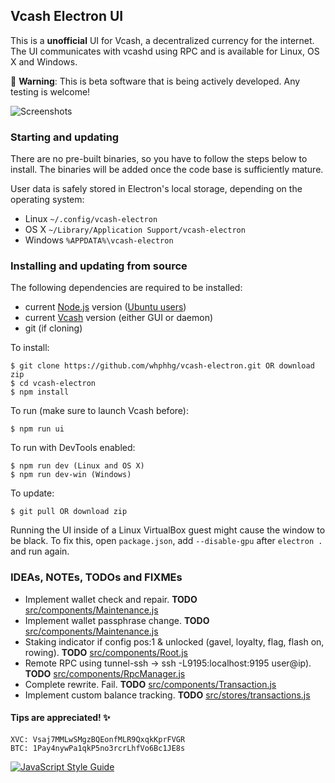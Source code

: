 ## Vcash Electron UI
This is a **unofficial** UI for Vcash, a decentralized currency for the internet. The UI communicates with vcashd using RPC and is available for Linux, OS X and Windows.

:hatching_chick: **Warning**: This is beta software that is being actively developed. Any testing is welcome!

![Screenshots](http://i.imgur.com/zfjel56.gif)


### Starting and updating
There are no pre-built binaries, so you have to follow the steps below to install. The binaries will be added once the code base is sufficiently mature.

User data is safely stored in Electron's local storage, depending on the operating system:
- Linux `~/.config/vcash-electron`
- OS X `~/Library/Application Support/vcash-electron`
- Windows `%APPDATA%\vcash-electron`


### Installing and updating from source
The following dependencies are required to be installed:
* current [Node.js](https://nodejs.org/en/download/current/) version ([Ubuntu users](https://nodejs.org/en/download/package-manager/#debian-and-ubuntu-based-linux-distributions))
* current [Vcash](https://v.cash/wallets.php) version (either GUI or daemon)
* git (if cloning)

To install:

    $ git clone https://github.com/whphhg/vcash-electron.git OR download zip
    $ cd vcash-electron
    $ npm install

To run (make sure to launch Vcash before):

    $ npm run ui

To run with DevTools enabled:

    $ npm run dev (Linux and OS X)
    $ npm run dev-win (Windows)

To update:

    $ git pull OR download zip

Running the UI inside of a Linux VirtualBox guest might cause the window to be black. To fix this, open `package.json`, add `--disable-gpu` after `electron .` and run again.


### IDEAs, NOTEs, TODOs and FIXMEs
- Implement wallet check and repair. __TODO__ [src/components/Maintenance.js](src/components/Maintenance.js)
- Implement wallet passphrase change. __TODO__ [src/components/Maintenance.js](src/components/Maintenance.js)
- Staking indicator if config pos:1 & unlocked (gavel, loyalty, flag, flash on, rowing). __TODO__ [src/components/Root.js](src/components/Root.js)
- Remote RPC using tunnel-ssh -> ssh -L9195:localhost:9195 user@ip). __TODO__ [src/components/RpcManager.js](src/components/RpcManager.js)
- Complete rewrite. Fail. __TODO__ [src/components/Transaction.js](src/components/Transaction.js)
- Implement custom balance tracking. __TODO__ [src/stores/transactions.js](src/stores/transactions.js)


#### Tips are appreciated! :sparkles:
```
XVC: Vsaj7MMLwSMgzBQEonfMLR9QxqkKprFVGR
BTC: 1Pay4nywPa1qkP5no3rcrLhfVo6Bc1JE8s
```


[![JavaScript Style Guide](https://cdn.rawgit.com/feross/standard/master/badge.svg)](https://github.com/feross/standard)

